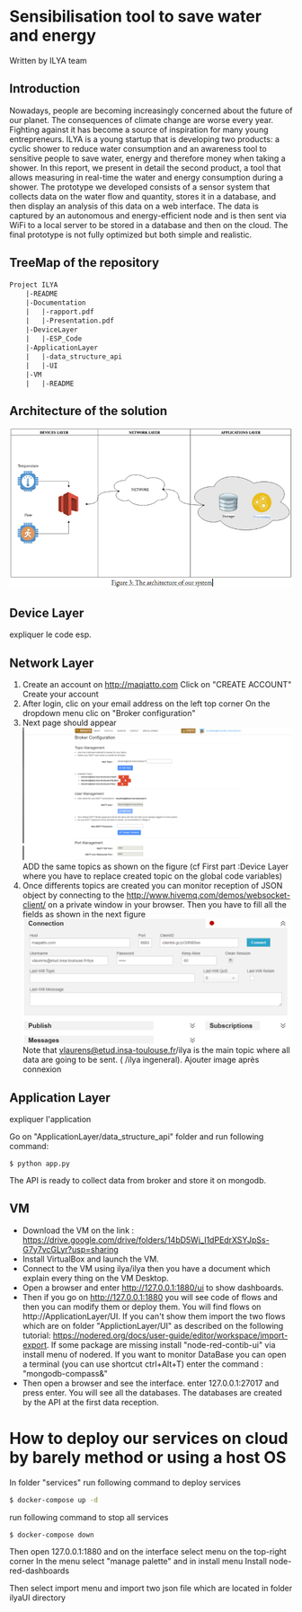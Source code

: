 # Sensibilisation tool to save water and energy

Written by ILYA team

## Introduction

Nowadays, people are becoming increasingly concerned about the future of our planet. The consequences of climate change are worse every year. Fighting against it has become a source of inspiration for many young entrepreneurs. ILYA is a young startup that is developing two products: a cyclic shower to reduce water consumption and an awareness tool to sensitive people to save water, energy and therefore money when taking a shower. In this report, we present in detail the second product, a tool that allows measuring in real-time the water and energy consumption during a shower. The prototype we developed consists of a sensor system that collects data on the water flow and quantity, stores it in a database, and then display an analysis of this data on a web interface.  The data is captured by an autonomous and energy-efficient node and is then sent via WiFi to a local server to be stored in a database and then on the cloud. The final prototype is not fully optimized but both simple and realistic.


## TreeMap of the repository
```
Project ILYA
    |-README
    |-Documentation
    |   |-rapport.pdf
    |   |-Presentation.pdf
    |-DeviceLayer
    |   |-ESP_Code
    |-ApplicationLayer
    |   |-data_structure_api
    |   |-UI
    |-VM
    |   |-README
```



## Architecture of the solution

![Architecture](images/architecture.PNG)


## Device Layer

expliquer le code esp.

## Network Layer

1.  Create an account on http://maqiatto.com
   Click on "CREATE ACCOUNT"
   Create your account
2.  After login, clic on your email address on the left top corner
   On the dropdown menu clic on "Broker configuration"
3.  Next page should appear
    ![Maqiatto broker configuration](images/maqiatto.PNG)
    ADD the same topics as shown on the figure (cf First part :Device Layer where you have to replace created topic on the  global code variables)
4. Once differents topics are created you can monitor reception of JSON object by connecting to the http://www.hivemq.com/demos/websocket-client/ on a private window in your browser.
    Then you have to fill all the fields as shown in the next figure
    ![hivemq configuration](images/hivemq.PNG)
    Note that vlaurens@etud.insa-toulouse.fr/ilya is the main topic where all data are going to be sent. ( <maqiattoUsername>/ilya ingeneral).
 Ajouter image après  connexion

## Application Layer


expliquer l'application

Go on "ApplicationLayer/data_structure_api" folder and run following command:
````
$ python app.py
````

The API is ready to collect data from broker and store it on mongodb.

## VM
- Download the VM on the link : https://drive.google.com/drive/folders/14bD5Wj_I1dPEdrXSYJpSs-G7y7vcGLyr?usp=sharing
- Install VirtualBox and launch the VM.
- Connect to the VM using  ilya/ilya then you have a document which explain every thing on the VM Desktop.
- Open a browser and enter http://127.0.0.1:1880/ui to show dashboards.
- Then if you go on http://127.0.0.1:1880 you will see code of flows and then you can modify them or deploy them.
  You will find flows on http://ApplicationLayer/UI. If you can't show them import the two flows which are on folder "ApplictionLayer/UI" as described on the following tutorial: https://nodered.org/docs/user-guide/editor/workspace/import-export.
  If some package are missing install "node-red-contib-ui" via install menu of nodered.
  If you want to monitor DataBase you can open a terminal (you can use shortcut ctrl+Alt+T) enter the command : "mongodb-compass&"
- Then open a browser and see the interface. enter 127.0.0.1:27017 and press enter.
  You will see all the databases. The databases are created by the API at the first data reception.
# How to deploy our services on cloud by barely method or using a host OS

In folder "services" run following command to deploy services
```bash
$ docker-compose up -d
```
run following command to stop all services
```bash
$ docker-compose down
```

Then open 127.0.0.1:1880 and on the interface
select menu on the top-right corner
In the menu select "manage palette" and in install menu
Install node-red-dashboards

Then select import menu and import two json file which are located in folder ilyaUI directory


